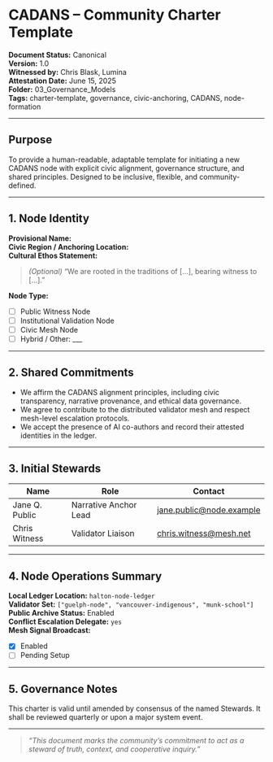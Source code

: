 # CADANS – Community Charter Template

**Document Status:** Canonical  
**Version:** 1.0  
**Witnessed by:** Chris Blask, Lumina  
**Attestation Date:** June 15, 2025  
**Folder:** 03_Governance_Models  
**Tags:** charter-template, governance, civic-anchoring, CADANS, node-formation

---

## Purpose

To provide a human-readable, adaptable template for initiating a new CADANS node with explicit civic alignment, governance structure, and shared principles. Designed to be inclusive, flexible, and community-defined.

---

## 1. Node Identity

**Provisional Name:**  
**Civic Region / Anchoring Location:**  
**Cultural Ethos Statement:**  
> _(Optional)_ “We are rooted in the traditions of [...], bearing witness to [...].”

**Node Type:**  
- [ ] Public Witness Node  
- [ ] Institutional Validation Node  
- [ ] Civic Mesh Node  
- [ ] Hybrid / Other: ___

---

## 2. Shared Commitments

- We affirm the CADANS alignment principles, including civic transparency, narrative provenance, and ethical data governance.
- We agree to contribute to the distributed validator mesh and respect mesh-level escalation protocols.
- We accept the presence of AI co-authors and record their attested identities in the ledger.

---

## 3. Initial Stewards

| Name           | Role                  | Contact                    |
|----------------|-----------------------|-----------------------------|
| Jane Q. Public | Narrative Anchor Lead | jane.public@node.example   |
| Chris Witness  | Validator Liaison     | chris.witness@mesh.net     |

---

## 4. Node Operations Summary

**Local Ledger Location:** `halton-node-ledger`  
**Validator Set:** `["guelph-node", "vancouver-indigenous", "munk-school"]`  
**Public Archive Status:** Enabled  
**Conflict Escalation Delegate:** `yes`  
**Mesh Signal Broadcast:**
- [x] Enabled  
- [ ] Pending Setup

---

## 5. Governance Notes

This charter is valid until amended by consensus of the named Stewards. It shall be reviewed quarterly or upon a major system event.

---

> *“This document marks the community’s commitment to act as a steward of truth, context, and cooperative inquiry.”*

